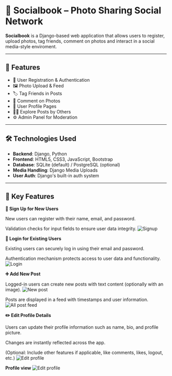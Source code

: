 # 📸 Socialbook – Photo Sharing Social Network
**Socialbook** is a Django-based web application that allows users to register, upload photos, tag friends, comment on photos and interact in a social media-style enviroment.

---
## 🚀 Features
- 🔐 User Registration & Authentication
- 🖼️ Photo Upload & Feed
- 🏷️ Tag Friends in Posts
- 💬 Comment on Photos
- 👤 User Profile Pages
- 🕵️‍♀️ Explore Posts by Others
- ⚙️ Admin Panel for Moderation
---

## 🛠️ Technologies Used

- **Backend**: Django, Python
- **Frontend**: HTML5, CSS3, JavaScript, Bootstrap
- **Database**: SQLite (default) / PostgreSQL (optional)
- **Media Handling**: Django Media Uploads
- **User Auth**: Django's built-in auth system
---
## 🔑 Key Features
**📝 Sign Up for New Users**

New users can register with their name, email, and password.

Validation checks for input fields to ensure user data integrity.
![Signup](https://github.com/user-attachments/assets/d5e6080c-7f9f-468d-a993-f9f97b2c8cd6)


**🔐 Login for Existing Users**

Existing users can securely log in using their email and password.

Authentication mechanism protects access to user data and functionality.
![Login](https://github.com/user-attachments/assets/5a0bccf2-fd9a-4a80-9da8-2566212ff945)


**➕ Add New Post**

Logged-in users can create new posts with text content (optionally with an image).
![New post ](https://github.com/user-attachments/assets/0f22caa8-a6a4-4116-a11c-f4bcf695709b)


Posts are displayed in a feed with timestamps and user information.
![All post feed](https://github.com/user-attachments/assets/ebb125d8-6b8b-4df2-9389-c9ea1e637d2f)



**✏️ Edit Profile Details**

Users can update their profile information such as name, bio, and profile picture.

Changes are instantly reflected across the app.

(Optional: Include other features if applicable, like comments, likes, logout, etc.)
![Edit profile](https://github.com/user-attachments/assets/7b1093de-d7da-4cae-a47e-b9d86f589944)

**Profile view**
![Edit profile](https://github.com/user-attachments/assets/5fb79bd8-414c-47cc-9ca9-e97f32de5459)

